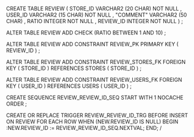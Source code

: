 CREATE TABLE REVIEW 
    ( 
     STORE_ID  VARCHAR2 (20 CHAR)  NOT NULL , 
     USER_ID   VARCHAR2 (15 CHAR)  NOT NULL , 
     "COMMENT" VARCHAR2 (50 CHAR) , 
     RATIO     INTEGER  NOT NULL , 
     REVIEW_ID INTEGER  NOT NULL 
    ) 
;

ALTER TABLE REVIEW 
    ADD 
    CHECK (RATIO BETWEEN 1 AND 10) 
;

ALTER TABLE REVIEW 
    ADD CONSTRAINT REVIEW_PK PRIMARY KEY ( REVIEW_ID ) ;

ALTER TABLE REVIEW 
    ADD CONSTRAINT REVIEW_STORES_FK FOREIGN KEY 
    ( 
     STORE_ID
    ) 
    REFERENCES STORES 
    ( 
     STORE_ID
    ) 
;

ALTER TABLE REVIEW 
    ADD CONSTRAINT REVIEW_USERS_FK FOREIGN KEY 
    ( 
     USER_ID
    ) 
    REFERENCES USERS 
    ( 
     USER_ID
    ) 
;

CREATE SEQUENCE REVIEW_REVIEW_ID_SEQ 
START WITH 1 
    NOCACHE 
    ORDER ;

CREATE OR REPLACE TRIGGER REVIEW_REVIEW_ID_TRG 
BEFORE INSERT ON REVIEW 
FOR EACH ROW 
WHEN (NEW.REVIEW_ID IS NULL) 
BEGIN 
    :NEW.REVIEW_ID := REVIEW_REVIEW_ID_SEQ.NEXTVAL; 
END;
/



